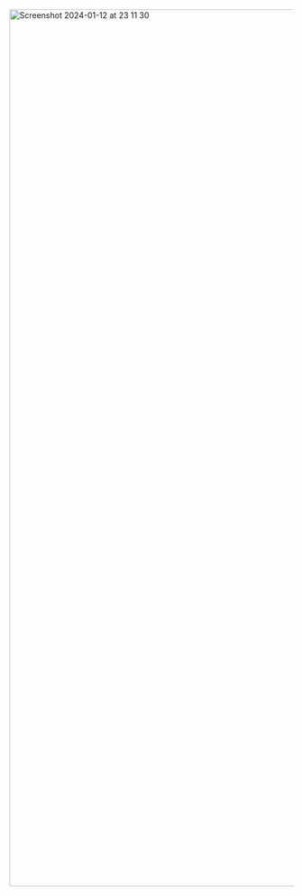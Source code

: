 <img width="1552" alt="Screenshot 2024-01-12 at 23 11 30" src="https://github.com/Mellvingunadi/Nutrischool_System/assets/80670897/5e4dfbce-2573-4c17-a8af-bb3ed9733377">
